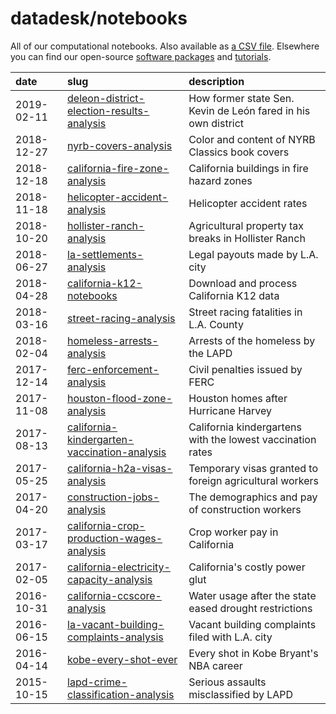 # datadesk/notebooks

All of our computational notebooks. Also available as [a CSV file](notebooks.csv). Elsewhere you can find our open-source [software packages](https://github.com/datadesk/packages) and [tutorials](https://github.com/datadesk/tutorials).

| date | slug | description |
|:--|:--|:--|
|  2019-02-11 | [deleon-district-election-results-analysis](https://github.com/datadesk/deleon-district-election-results-analysis) | How former state Sen. Kevin de León fared in his own district |
|  2018-12-27 | [nyrb-covers-analysis](https://github.com/datadesk/nyrb-covers-analysis) | Color and content of NYRB Classics book covers |
|  2018-12-18 | [california-fire-zone-analysis](https://github.com/datadesk/california-fire-zone-analysis) | California buildings in fire hazard zones |
|  2018-11-18 | [helicopter-accident-analysis](https://github.com/datadesk/helicopter-accident-analysis) | Helicopter accident rates |
|  2018-10-20 | [hollister-ranch-analysis](https://github.com/datadesk/hollister-ranch-analysis) | Agricultural property tax breaks in Hollister Ranch |
|  2018-06-27 | [la-settlements-analysis](https://github.com/datadesk/la-settlements-analysis) | Legal payouts made by L.A. city |
|  2018-04-28 | [california-k12-notebooks](https://github.com/datadesk/california-k12-notebooks) | Download and process California K12 data |
|  2018-03-16 | [street-racing-analysis](https://github.com/datadesk/street-racing-analysis) | Street racing fatalities in L.A. County |
|  2018-02-04 | [homeless-arrests-analysis](https://github.com/datadesk/homeless-arrests-analysis) | Arrests of the homeless by the LAPD |
|  2017-12-14 | [ferc-enforcement-analysis](https://github.com/datadesk/ferc-enforcement-analysis) | Civil penalties issued by FERC |
|  2017-11-08 | [houston-flood-zone-analysis](https://github.com/datadesk/houston-flood-zone-analysis) | Houston homes after Hurricane Harvey |
|  2017-08-13 | [california-kindergarten-vaccination-analysis](https://github.com/datadesk/california-kindergarten-vaccination-analysis) | California kindergartens with the lowest vaccination rates |
|  2017-05-25 | [california-h2a-visas-analysis](https://github.com/datadesk/california-h2a-visas-analysis) | Temporary visas granted to foreign agricultural workers |
|  2017-04-20 | [construction-jobs-analysis](https://github.com/datadesk/construction-jobs-analysis) | The demographics and pay of construction workers |
|  2017-03-17 | [california-crop-production-wages-analysis](https://github.com/datadesk/california-crop-production-wages-analysis) | Crop worker pay in California |
|  2017-02-05 | [california-electricity-capacity-analysis](https://github.com/datadesk/california-electricity-capacity-analysis) | California's costly power glut |
|  2016-10-31 | [california-ccscore-analysis](https://github.com/datadesk/california-ccscore-analysis) | Water usage after the state eased drought restrictions |
|  2016-06-15 | [la-vacant-building-complaints-analysis](https://github.com/datadesk/la-vacant-building-complaints-analysis) | Vacant building complaints filed with L.A. city |
|  2016-04-14 | [kobe-every-shot-ever](https://github.com/datadesk/kobe-every-shot-ever) | Every shot in Kobe Bryant's NBA career |
|  2015-10-15 | [lapd-crime-classification-analysis](https://github.com/datadesk/lapd-crime-classification-analysis) | Serious assaults misclassified by LAPD |